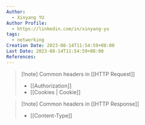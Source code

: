 ```yaml
---
Author:
  - Xinyang YU
Author Profile:
  - https://linkedin.com/in/xinyang-yu
tags:
  - networking
Creation Date: 2023-08-14T11:54:59+08:00
Last Date: 2023-08-14T11:54:59+08:00
References:
---
```

>[!note] Common headers in [[HTTP Request]]
>- [[Authorization]]
>- [[Cookies | Cookie]]

>[!note] Common headers in [[HTTP Response]]
>- [[Content-Type]]